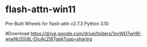 # flash-attn-win11
Pre-Built Wheels for flash-attn v2.7.3 Python 3.10

#Download
https://drive.google.com/drive/folders/1nvWD7wHR-wiwNU55j9L-DiuAcZI6Tgpk?usp=sharing
